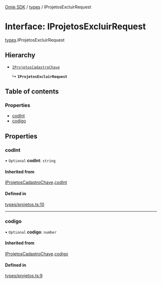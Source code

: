 [Omie SDK](../README.md) / [types](../modules/types.md) / IProjetosExcluirRequest

# Interface: IProjetosExcluirRequest

[types](../modules/types.md).IProjetosExcluirRequest

## Hierarchy

- [`IProjetosCadastroChave`](types.IProjetosCadastroChave.md)

  ↳ **`IProjetosExcluirRequest`**

## Table of contents

### Properties

- [codInt](types.IProjetosExcluirRequest.md#codint)
- [codigo](types.IProjetosExcluirRequest.md#codigo)

## Properties

### codInt

• `Optional` **codInt**: `string`

#### Inherited from

[IProjetosCadastroChave](types.IProjetosCadastroChave.md).[codInt](types.IProjetosCadastroChave.md#codint)

#### Defined in

[types/projetos.ts:10](https://github.com/lucas-bogos/omie-sdk/blob/96c014c/src/types/projetos.ts#L10)

___

### codigo

• `Optional` **codigo**: `number`

#### Inherited from

[IProjetosCadastroChave](types.IProjetosCadastroChave.md).[codigo](types.IProjetosCadastroChave.md#codigo)

#### Defined in

[types/projetos.ts:9](https://github.com/lucas-bogos/omie-sdk/blob/96c014c/src/types/projetos.ts#L9)
